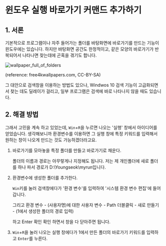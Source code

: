 # 윈도우 실행 바로가기 커맨드 추가하기



## 1. 서론

기본적으로 프로그램이나 자주 들어가는 폴더를 바탕화면에 바로가기를 만드는 기능이 윈도우에는 있습니다. 하지만 바탕화면 공간도 한정적이고, 같은 모양의 바로가기가 반복되어서 나타나면 찾는데에 곤혹을 겪기도 합니다.

![wallpaper_full_of_folders](https://free4kwallpapers.com/uploads/wallpaper-cache/new-folder-1024x768-MM-100.jpg)

(reference: free4kwallpapers.com, CC-BY-SA)

그 대안으로 검색창을 이용하는 방법도 있으나, Windwos 10 검색 기능이 고급화되면서 찾는 데도 딜레이가 걸리고, 일부 프로그램은 검색에 바로 나타나지 않을 때도 있습니다.

## 2. 해결 방법

그래서 고민을 계속 하고 있었는데, `Win`+`R`을 누르면 나오는 '실행' 창에서 아이디어를 얻었습니다. 생각해보니까 환경변수를 이용하면 그 실행 창에 특정 키워드를 입력해서 원하는 창이 나오게 만드는 것도 가능하겠더라고요.

1. 바로가기를 모아놓을 특정 폴더를 만들고 바로가기로 채운다.

   폴더의 이름과 경로는 아무렇게나 지정해도 됩니다. 저는 제 개인폴더에 새로 폴더를 하나 파서 경로가 D:\Youngseok\myrun입니다.

2. 환경변수에 생성한 폴더를 추가한다.

   `Win`키를 눌러 검색창에다가 '환경 변수'를 입력하여 '시스템 환경 변수 편집'에 들어갑니다.

   그리고 환경 변수 - (사용자명)에 대한 사용자 변수 - Path 더블클릭 - 새로 만들기 - (1에서 생성한 폴더의 경로 입력)

   하고 Enter 확인 확인 하면서 창을 다 닫아주면 됩니다.

3. `Win`+`R`을 눌러 나오는 실행 창에다가 1에서 만든 폴더의 바로가기 키워드를 입력하고 `Enter`를 누른다.